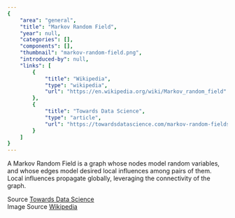```yaml
---
{
    "area": "general",
    "title": "Markov Random Field",
    "year": null,
    "categories": [],
    "components": [],
    "thumbnail": "markov-random-field.png",
    "introduced-by": null,
    "links": [
        {
            "title": "Wikipedia",
            "type": "wikipedia",
            "url": "https://en.wikipedia.org/wiki/Markov_random_field"
        },
        {
            "title": "Towards Data Science",
            "type": "article",
            "url": "https://towardsdatascience.com/markov-random-fields-and-image-processing-20fb4cf7e10d"
        }
    ]
}
---
```


A Markov Random Field is a graph whose nodes model random variables, and whose edges model desired local influences among pairs of them. Local influences propagate globally, leveraging the connectivity of the graph.

Source [Towards Data Science](https://towardsdatascience.com/markov-random-fields-and-image-processing-20fb4cf7e10d)  
Image Source [Wikipedia](https://en.wikipedia.org/wiki/File:Markov_random_field_example.png)